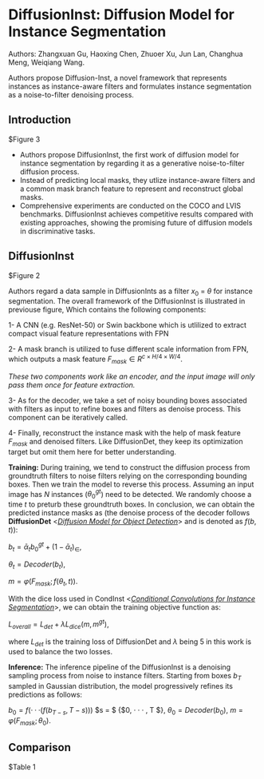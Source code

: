 # DiffusionInst: Diffusion Model for Instance Segmentation

Authors: Zhangxuan Gu, Haoxing Chen, Zhuoer Xu, Jun Lan, Changhua Meng, Weiqiang Wang.

Authors propose Diffusion-Inst, a novel framework that represents instances as instance-aware filters and formulates instance segmentation as a noise-to-filter denoising process.

## Introduction

$Figure 3

* Authors propose DiffusionInst, the first work of diffusion model for instance segmentation by regarding it as a generative noise-to-filter diffusion process.
* Instead of predicting local masks, they utlize instance-aware filters and a common mask branch feature to represent and reconstruct global masks.
* Comprehensive experiments are conducted on the COCO and LVIS benchmarks. DiffusionInst achieves competitive results compared with existing approaches, showing the promising future of diffusion models in discriminative tasks.

## DiffusionInst

$Figure 2

Authors regard a data sample in DiffusionInts as a filter $x_0$ $=$ $θ$ for instance segmentation. The overall framework of the DiffusionInst is illustrated in previouse figure, Which contains the following components:

1- A CNN (e.g. ResNet-50) or Swin backbone which is utlilized to extract compact visual feature representations with FPN

2- A mask branch is utilized to fuse different scale information from FPN, which outputs a mask feature $F_{mask}∈R^{c×H/4×W/4}$. 

*These two components work like an encoder, and the input image will only pass them once for feature extraction.*

3- As for the decoder, we take a set of noisy bounding boxes associated with filters as input to refine boxes and filters as denoise process. This component can be iteratively called.

4- Finally, reconstruct the instance mask with the help of mask feature $F_{mask}$ and denoised filters. Like DiffusionDet, they keep its optimization target but omit them here for better understanding.

**Training:** During training, we tend to construct the diffusion process from groundtruth filters to noise filters relying on the corresponding bounding boxes. Then we train the model to reverse this process. Assuming an input image has $N$ instances ($θ^{gt}_{0}$) need to be detected. We randomly choose a time $t$ to preturb these groundtruth boxes. In conclusion, we can obtain the predicted instance masks as (the denoise process of the decoder follows **DiffusionDet** <*[Diffusion Model for Object Detection](https://arxiv.org/abs/2211.09788)*> and is denoted as $f(b,t)$):


$b_t = ᾱ_tb^{gt}_0 + (1 - ᾱ_t)_∈$,

$θ_t = Decoder(b_t )$,

$m = φ(F_{mask} ; f (θ_t, t)).$

With the dice loss used in CondInst <*[Conditional Convolutions for Instance Segmentation](https://arxiv.org/abs/2003.05664)*>, we can obtain the training objective function as:

$L_{overall} = L_{det} + λL_{dice} (m, m^{gt} ),$

where $L_{det}$ is the training loss of DiffusionDet and $λ$ being 5 in this work is used to balance the two losses.

**Inference:** The inference pipeline of the DiffusionInst is a denoising sampling process from noise to instance filters. Starting from boxes $b_T$ sampled in Gaussian distribution, the model progressively refines its predictions as follows:

$b_0 = f (· · · (f (b_{T −s} , T − s)))$   $s = $ {$0, · · · , T $}$,$
$θ_0 = Decoder(b_0 ),$
$m = φ(F_{mask} ; θ_0 ).$

## Comparison

$Table 1
